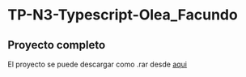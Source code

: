 # TP-N3-Typescript-Olea_Facundo

## Proyecto completo
El proyecto se puede descargar como .rar desde [aqui](https://github.com/Facustriker/TP-N3-Typescript-Olea_Facundo/raw/main/TP%203%20-%20Olea%20Facundo.rar)
